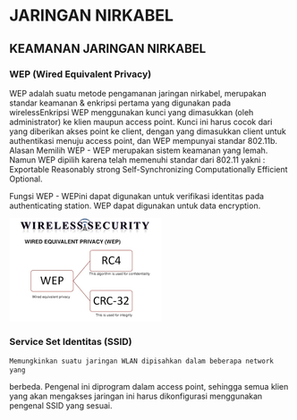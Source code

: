 # JARINGAN NIRKABEL

## KEAMANAN JARINGAN NIRKABEL

### WEP (Wired Equivalent Privacy)
  WEP adalah suatu metode pengamanan jaringan nirkabel, merupakan standar keamanan & enkripsi pertama yang digunakan pada wirelessEnkripsi WEP menggunakan kunci yang dimasukkan (oleh administrator) ke klien maupun access point. Kunci ini harus cocok dari yang diberikan akses point ke client, dengan yang dimasukkan client untuk authentikasi menuju access point, dan WEP mempunyai standar 802.11b.
Alasan Memilih WEP - WEP merupakan sistem keamanan yang lemah. Namun WEP dipilih karena telah memenuhi standar dari 802.11 yakni :
    Exportable
    Reasonably strong
    Self-Synchronizing
    Computationally Efficient
    Optional.
    
Fungsi WEP - WEPini dapat digunakan untuk verifikasi identitas pada authenticating station. WEP dapat digunakan untuk data encryption.


![Image](download1.png)

### Service Set Identitas (SSID)

    Memungkinkan suatu jaringan WLAN dipisahkan dalam beberapa network yang
berbeda. Pengenal ini diprogram dalam access point, sehingga semua klien yang akan mengakses jaringan ini harus dikonfigurasi menggunakan pengenal SSID yang sesuai.



